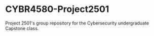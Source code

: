 # CYBR4580-Project2501
Project 2501's group repository for the Cybersecurity undergraduate Capstone class.
